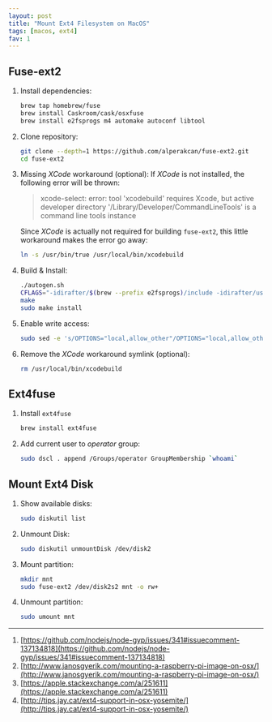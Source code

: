 ```yaml
---
layout: post
title: "Mount Ext4 Filesystem on MacOS"
tags: [macos, ext4]
fav: 1
---
```


## Fuse-ext2
1. Install dependencies:
   ```bash
   brew tap homebrew/fuse
   brew install Caskroom/cask/osxfuse
   brew install e2fsprogs m4 automake autoconf libtool
   ```
2. Clone repository:
   ```bash
   git clone --depth=1 https://github.com/alperakcan/fuse-ext2.git
   cd fuse-ext2
   ```
3. Missing *XCode* workaround (optional):
   If *XCode* is not installed, the following error will be thrown:
   > xcode-select: error: tool 'xcodebuild' requires Xcode, but active developer directory '/Library/Developer/CommandLineTools' is a command line tools instance

   Since *XCode* is actually not required for building `fuse-ext2`, this little workaround makes the error go away:
   ```bash
   ln -s /usr/bin/true /usr/local/bin/xcodebuild
   ```
4. Build & Install:
   ```bash
   ./autogen.sh
   CFLAGS="-idirafter/$(brew --prefix e2fsprogs)/include -idirafter/usr/local/include/osxfuse" LDFLAGS="-L$(brew --prefix e2fsprogs)/lib"  ./configure
   make
   sudo make install
   ```
5. Enable write access:
   ```bash
   sudo sed -e 's/OPTIONS="local,allow_other"/OPTIONS="local,allow_other,rw+"/' -i.orig /Library/Filesystems/fuse-ext2.fs/fuse-ext2.util
   ```
6. Remove the *XCode* workaround symlink (optional):
   ```bash
   rm /usr/local/bin/xcodebuild
   ```

## Ext4fuse
1. Install `ext4fuse`
   ```bash
   brew install ext4fuse
   ```
2. Add current user to *operator* group:
   ```bash
   sudo dscl . append /Groups/operator GroupMembership `whoami`
   ```

## Mount Ext4 Disk
1. Show available disks:
   ```bash
   sudo diskutil list
   ```
2. Unmount Disk:
   ```bash
   sudo diskutil unmountDisk /dev/disk2
   ```
3. Mount partition:
   ```bash
   mkdir mnt
   sudo fuse-ext2 /dev/disk2s2 mnt -o rw+
   ```
4. Unmount partition:
   ```bash
   sudo umount mnt
   ```

---
1. [https://github.com/nodejs/node-gyp/issues/341#issuecomment-137134818](https://github.com/nodejs/node-gyp/issues/341#issuecomment-137134818)
2. [http://www.janosgyerik.com/mounting-a-raspberry-pi-image-on-osx/](http://www.janosgyerik.com/mounting-a-raspberry-pi-image-on-osx/)
3. [https://apple.stackexchange.com/a/251611](https://apple.stackexchange.com/a/251611)
4. [http://tips.jay.cat/ext4-support-in-osx-yosemite/](http://tips.jay.cat/ext4-support-in-osx-yosemite/)
